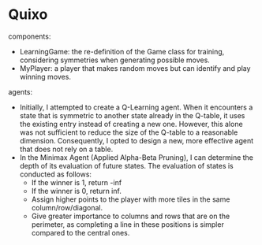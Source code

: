 # Quixo

components:
  - LearningGame: the re-definition of the Game class for training, considering symmetries when generating possible moves.
  - MyPlayer: a player that makes random moves but can identify and play winning moves.

agents:
  - Initially, I attempted to create a Q-Learning agent. When it encounters a state that is symmetric to another state already in the Q-table, it uses the existing entry instead of creating a new one. However, this alone was not sufficient to reduce the size of the Q-table to a reasonable dimension. Consequently, I opted to design a new, more effective agent that does not rely on a table.
  - In the Minimax Agent (Applied Alpha-Beta Pruning), I can determine the depth of its evaluation of future states. The evaluation of states is conducted as follows:
    - If the winner is 1, return -inf
    - If the winner is 0, return inf.
    - Assign higher points to the player with more tiles in the same column/row/diagonal.
    - Give greater importance to columns and rows that are on the perimeter, as completing a line in these positions is simpler compared to the central ones.
